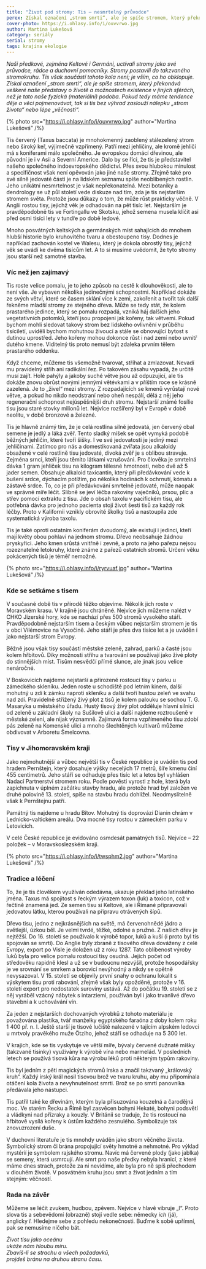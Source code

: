 ```yaml
---
title: "Život pod stromy: Tis – nesmrtelný průvodce"
perex: Získal označení „strom smrti“, ale je spíše stromem, který překonává veškeré naše představy o životě a možnostech existence v jiných sférách, než je tato naše fyzická (materiální) podoba.
cover-photo: https://i.ohlasy.info/i/ouvvrwo.jpg
author: Martina Lukešová
category: seriály
serial: stromy
tags: krajina ekologie
---
```


*Naši předkové, zejména Keltové i Germáni, uctívali stromy jako své průvodce, rádce a duchovní pomocníky. Stromy postavili do takzvaného stromokruhu. Tis však součástí tohoto kola není; je vším, co ho obklopuje. Získal označení „strom smrti“, ale je spíše stromem, který překonává veškeré naše představy o životě a možnostech existence v jiných sférách, než je tato naše fyzická (materiální) podoba. Pokud tedy máme tendence děje a věci pojmenovávat, tak si tis bez výhrad zaslouží nálepku „strom života“ nebo lépe „věčnosti“.*

{% photo src="https://i.ohlasy.info/i/ouvvrwo.jpg" author="Martina Lukešová" /%}

Tis červený (Taxus baccata) je mnohokmenný zaoblený stálezelený strom nebo široký keř, výjimečně vzpřímený. Patří mezi jehličiny, ale kromě jehličí má s koniferami málo společného. Je evropskou domácí dřevinou, ale původní je i v Asii a Severní Americe. Dalo by se říci, že tis je představitel našeho společného indoevropského dědictví. Přes svou hlubokou minulost a specifičnost však není opěvován jako jiné naše stromy. Zřejmě také pro své silně jedovaté části je na lidském seznamu spíše neoblíbených rostlin. Jeho unikátní nesmrtelnost je však nepřekonatelná. Mezi botaniky a dendrology se už půl století vede diskuze nad tím, zda je tis nejstarším stromem světa. Protože jsou důkazy o tom, že může růst prakticky věčně. V Anglii rostou tisy, jejichž věk je odhadován na pět tisíc let. Nejstarším je pravděpodobně tis ve Fortingallu ve Skotsku, jehož semena musela klíčit asi před osmi tisíci lety v tundře po době ledové.

Mnoho posvátných keltských a germánských míst sahajících do mnohem hlubší historie bylo kruhovitého tvaru a obestoupeno tisy. Dodnes je například zachován kostel ve Walesu, který je dokola obrostlý tisy, jejichž věk se uvádí ke dvěma tisícům let. A to si musíme uvědomit, že tyto stromy jsou starší než samotné stavba.

### Víc než jen zajímavý

Tis roste velice pomalu, je to jeho způsob na cestě k dlouhověkosti, ale to není vše. Je vybaven několika jedinečnými schopnostmi. Například dokáže ze svých větví, které se časem sklání více k zemi, zakořenit a tvořit tak další řekněme mladší stromy ze stejného dřeva. Může se tedy stát, že kolem prastarého jedince, který se pomalu rozpadá, vzniká háj dalších jeho vegetativních potomků, kteří jsou propojeni jak kořeny, tak větvemi. Pokud bychom mohli sledovat takový strom bez lidského ovlivnění v průběhu tisíciletí, uviděli bychom mohutnou živoucí a stále se obnovující bytost s dutinou uprostřed. Jeho kořeny mohou dokonce růst i nad zemí nebo uvnitř dutého kmene. Viditelný tis proto nemusí být zdaleka prvním tělem prastarého oddenku.

Když chceme, můžeme tis všemožně tvarovat, stříhat a zmlazovat. Nevadí mu pravidelný střih ani radikální řez. Po takovém zásahu vypadá, že určitě musí zajít. Holé pahýly a jakoby suché větve jsou až odpuzující, ale tis dokáže znovu obrůst novými jemnými větévkami a v příštím roce se krásně zazelená. Je to „živel“ mezi stromy. Z rozpadajících se kmenů vyrůstají nové větve, a pokud ho nikdo neodstraní nebo oheň nespálí, dělá z něj jeho regenerační schopnost nejúspěšnější druh stromu. Nejstarší známé fosílie tisu jsou staré stovky milionů let. Nejvíce rozšířený byl v Evropě v době neolitu, v době bronzové a železné.

Tis je hlavně známý tím, že je celá rostlina silně jedovatá, jen červený obal semene je jedlý a láká zvěř. Tento sladký míšek se opět vymyká podobě běžných jehličin, které tvoří šišky. I ve své jedovatosti je jediný mezi jehličinami. Zatímco pro nás a domestikovaná zvířata jsou alkaloidy obsažené v celé rostlině tisu jedovaté, divoká zvěř je s oblibou stravuje. Zejména srnci, kteří jsou těmito látkami vzrušováni. Pro člověka je smrtelná dávka 1 gram jehliček tisu na kilogram tělesné hmotnosti, nebo dvě až 5 jader semen. Obsahuje alkaloid taxicantin, který při předávkování vede k bušení srdce, dýchacím potížím, po několika hodinách k ochrnutí, kómatu a zástavě srdce. To, co je při předávkování smrtelně jedovaté, může naopak ve správné míře léčit. Slibně se jeví léčba rakoviny vaječníků, prsou, plic a střev pomocí extraktu z tisu. Jde o obsah taxolu v pacifickém tisu, ale potřebná dávka pro jednoho pacienta stojí život šesti tisů za každý rok léčby. Proto v Kalifornii vznikly obrovité školky tisů a nastoupila zde systematická výroba taxolu.

Tis je také oproti ostatním koniferám dvoudomý, ale existují i jedinci, kteří mají květy obou pohlaví na jednom stromu. Dřevo neobsahuje žádnou pryskyřici. Jeho kmen srůstá vnitřně i zevně, a proto na jeho pařezu nejsou rozeznatelné letokruhy, které známe z pařezů ostatních stromů. Určení věku pokácených tisů je téměř nemožné.

{% photo src="https://i.ohlasy.info/i/ryrvuaf.jpg" author="Martina Lukešová" /%}

### Kde se setkáme s tisem

V současné době tis v přírodě těžko objevíme. Několik jich roste v Moravském krasu. V krajině jsou chráněné. Nejvíce jich můžeme nalézt v CHKO Jizerské hory, kde se nachází přes 500 stromů vysokého stáří. Pravděpodobně nejstarším tisem a českým vůbec nejstarším stromem je tis v obci Vilémovice na Vysočině. Jeho stáří je přes dva tisíce let a je uváděn i jako nejstarší strom Evropy.

Běžně jsou však tisy součástí městské zeleně, zahrad, parků a časté jsou kolem hřbitovů. Díky možnosti střihu a tvarování se používají jako živé ploty do stinnějších míst. Tisům nesvědčí přímé slunce, ale jinak jsou velice nenáročné. 

V Boskovicích najdeme nejstarší a přirozeně rostoucí tisy v parku u zámeckého skleníku. Jeden roste  u schodiště pod letním kinem, další mohutný u zdi k zámku naproti skleníku a další tvoří hustou zeleň ve svahu nad zdí. Pravidelně střižený živý plot z tisů je kolem palouku se sochou T. G. Masaryka u městského úřadu. Hustý tisový živý plot odděluje hlavní silnici od zeleně u základní školy na Sušilově ulici a další najdeme roztroušeně v městské zeleni, ale nijak významně. Zajímavá forma vzpřímeného tisu zdobí pás zeleně na Komenské ulici a mnoho šlechtěných kultivarů můžeme obdivovat v Arboretu Šmelcovna.

### Tisy v Jihomoravském kraji

Jako nejmohutnější a vůbec největší tis v České republice je uváděn tis pod hradem Pernštejn, který dosahuje výšky necelých 17 metrů, šíře kmenu činí 455 centimetrů. Jeho stáří se odhaduje přes tisíc let a letos byl vyhlášen Nadací Partnerství stromem roku. Podle pověsti vyrostl z hole, která byla zapíchnuta v úplném začátku stavby hradu, ale protože hrad byl založen ve druhé polovině 13. století, spíše na stavbu hradu dohlížel. Neodmyslitelně však k Pernštejnu patří.

Památný tis najdeme u hradu Bítov. Mohutný tis doprovází Dianin chrám v Lednicko-valtickém areálu. Dva mocné tisy rostou v zámeckém parku v Letovicích.

V celé České republice je evidováno osmdesát památných tisů. Nejvíce – 22 položek – v Moravskoslezském kraji.

{% photo src="https://i.ohlasy.info/i/twsphm2.jpg" author="Martina Lukešová" /%}

### Tradice a léčení

To, že je tis člověkem využíván odedávna, ukazuje překlad jeho latinského jména. Taxus má spojitost s řeckým výrazem toxon (luk) a toxicon, což v řečtině znamená jed. Ze semen tisu si Keltové, ale i Římané připravovali jedovatou látku, kterou používali na přípravu otrávených šípů.

Dřevo tisu, jedno z nejkrásnějších na světě, má červenohnědé jádro a světlejší, úzkou běl. Je velmi tvrdé, těžké, odolné a pružné. Z našich dřev je nejtěžší. Do 16. století se používalo k výrobě topor, luků a kuší (i proto byl tis spojován se smrtí). Do Anglie byly zbraně z tisového dřeva dováženy z celé Evropy, export po Visle je doložen už z roku 1287. Tato oblíbenost výroby luků byla pro velice pomalu rostoucí tisy osudná. Jejich počet od středověku rapidně klesl a už se v budoucnu nezvýšil, protože hospodářsky je ve srovnání se smrkem a borovicí nevýhodný a nikdy se opětně nevysazoval. V 15. století se objevily první snahy o ochranu lokalit s výskytem tisu proti rabování, zřejmě však byly opožděné, protože v 16. století export pro nedostatek suroviny ustává. Až do počátku 19. století se z něj vyráběl vzácný nábytek s intarziemi, používán byl i jako trvanlivé dřevo stavební a k uchovávání vín. 

Za jeden z nejstarších dochovaných výrobků z tohoto materiálu je považována plastika, tvář manželky egyptského faraóna z doby kolem roku 1 400 př. n. l. Ještě starší je tisové lučiště nalezené v tajícím alpském ledovci u mrtvoly pravěkého muže Ötziho, jehož stáří se odhaduje na 5 300 let.

V krajích, kde se tis vyskytuje ve větší míře, bývaly červené dužnaté míšky (takzvané tisinky) využívány k výrobě vína nebo marmelád. V posledních letech se používá tisová kůra na výrobu léků proti některým typům rakoviny.

Tis byl jedním z pěti magických stromů Irska a značil takzvaný „královský kruh“. Každý irský král nosil tisovou brož ve tvaru kruhu, aby mu připomínala otáčení kola života a nevyhnutelnost smrti. Brož se po smrti panovníka předávala jeho nástupci.  

Tis patřil také ke dřevinám, kterým byla přisuzována kouzelná a čarodějná moc. Ve starém Řecku a Římě byl zasvěcen bohyni Hekaté, bohyni podsvětí a vládkyni nad přízraky a kouzly. V Británii se traduje, že tis rostoucí na hřbitově vysílá kořeny k ústům každého zesnulého. Symbolizuje tak znovuzrození duše.

V duchovní literatuře je tis mnohdy uváděn jako strom věčného života. Symbolický strom či brána propojující světy hmotné a nehmotné. Pro výklad mystérií je symbolem rajského stromu. Navíc má červené plody (jako jablka) se semeny, která usmrcují. Ale smrt pro naše předky nebyla hranicí, z které máme dnes strach, protože za ni nevidíme, ale byla pro ně spíš přechodem v dlouhém životě. V posvátném kruhu jsou smrt a život jedním a tím stejným: věčností. 

### Rada na závěr

Můžeme se léčit zvukem, hudbou, zpěvem. Nejvíce v hlavě vibruje „I“. Proto slova tis a sebevědomí (obrazně) stojí vedle sebe: německy *ich* (já), anglicky *I.* Hledejme sebe z pohledu nekonečnosti. Buďme k sobě upřímní, pak se nemusíme ničeho bát.

*Život tisu jako oceánu*  
*ukáže nám hloubu míru.*  
*Zbavíš-li se strachu a všech požadavků,*  
*projdeš bránu na druhou stranu času.*
